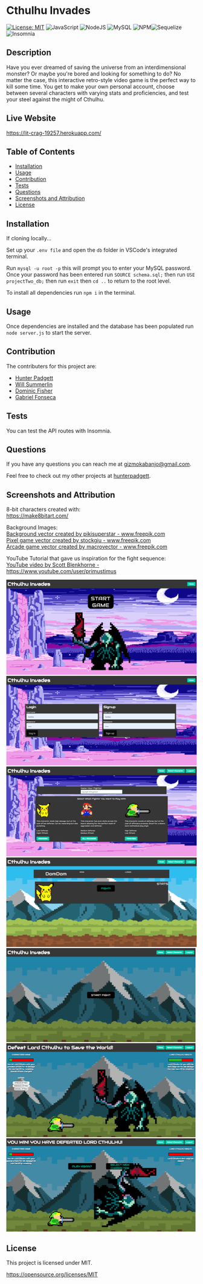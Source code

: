 # Cthulhu Invades #

[![License: MIT](https://img.shields.io/badge/License-MIT-yellow.svg)](https://opensource.org/licenses/MIT) ![JavaScript](https://img.shields.io/badge/javascript-%23323330.svg?style=for-the-badge&logo=javascript&logoColor=%23F7DF1E) ![NodeJS](https://img.shields.io/badge/node.js-6DA55F?style=for-the-badge&logo=node.js&logoColor=white) ![MySQL](https://img.shields.io/badge/mysql-%2300f.svg?style=for-the-badge&logo=mysql&logoColor=white) ![NPM](https://img.shields.io/badge/NPM-%23000000.svg?style=for-the-badge&logo=npm&logoColor=white)![Sequelize](https://img.shields.io/badge/Sequelize-52B0E7?style=for-the-badge&logo=Sequelize&logoColor=white)![Insomnia](https://img.shields.io/badge/Insomnia-black?style=for-the-badge&logo=insomnia&logoColor=5849BE)

## Description ##

Have you ever dreamed of saving the universe from an interdimensional monster? Or maybe you're bored and looking for something to do?  No matter the case, this interactive retro-style video game 
is the perfect way to kill some time.  You get to make your own personal account, choose between several characters with varying stats and proficiencies, and test your steel against the might of Cthulhu.

## Live Website

https://lit-crag-19257.herokuapp.com/

## Table of Contents

  - [Installation](#installation)
  - [Usage](#usage)
  - [Contribution](#Contribution)
  - [Tests](#tests)
  - [Questions](#questions)
  - [Screenshots and Attribution](#Screenshots_and_Attribution)
  - [License](#license)
  
  
  ## Installation

  If cloning locally...
  
  Set up your ```.env file``` and open the ```db``` folder in VSCode's integrated terminal.

  Run ```mysql -u root -p``` this will prompt you to enter your MySQL password. Once your password has been entered run ```SOURCE schema.sql;``` then run ```USE projectTwo_db;``` then run ```exit``` then ```cd ..``` to return to the root level.

  To install all dependencies run ```npm i``` in the terminal.

  ## Usage

  Once dependencies are installed and the database has been populated run ```node server.js``` to start the server.

  ## Contribution

  The contributers for this project are:
  - [Hunter Padgett](https://github.com/HunterPadgett)
  - [Will Summerlin](https://github.com/dubsumm)
  - [Dominic Fisher](https://github.com/DominicFisher18)
  - [Gabriel Fonseca](https://github.com/gabefando)

  ## Tests

  You can test the API routes with Insomnia.

  ## Questions

  If you have any questions you can reach me at gizmokabanjo@gmail.com. 

  Feel free to check out my other projects at [hunterpadgett](https://www.github.com/hunterpadgett).

  ## Screenshots and Attribution

  8-bit characters created with:<br>
  https://make8bitart.com/

  Background Images: <br>
  <a href='https://www.freepik.com/vectors/background'>Background vector created by pikisuperstar - www.freepik.com</a><br>
  <a href='https://www.freepik.com/vectors/pixel-game'>Pixel game vector created by stockgiu - www.freepik.com</a><br>
  <a href='https://www.freepik.com/vectors/arcade-game'>Arcade game vector created by macrovector - www.freepik.com</a><br>

  YouTube Tutorial that gave us inspiration for the fight sequence:<br>
  <a href='https://www.youtube.com/watch?v=sr8bJKSUYwE'>YouTube video by Scott Blenkhorne - https://www.youtube.com/user/primustimus</a>

  ![Home Screen](./public/images/HomeScreen.png "Home Screen")
  ![Login Screen](./public/images/LoginScreen.png "Login Screen")
  ![Character Select Screen](./public/images/CharacterSelect.png "Character Select Screen")
  ![Profile Screen](./public/images/ProfileScreen.png "Profile Screen")
  ![Start Fight screen](./public/images/StartFight.png "Start Fight Screen")
  ![Fight Screen](./public/images/FightScreen.png "Fight Screen")
  ![Victory Screen](./public/images/VictoryScreen.png "Victory Screen")

  ## License
      
  This project is licensed under MIT.

  https://opensource.org/licenses/MIT
